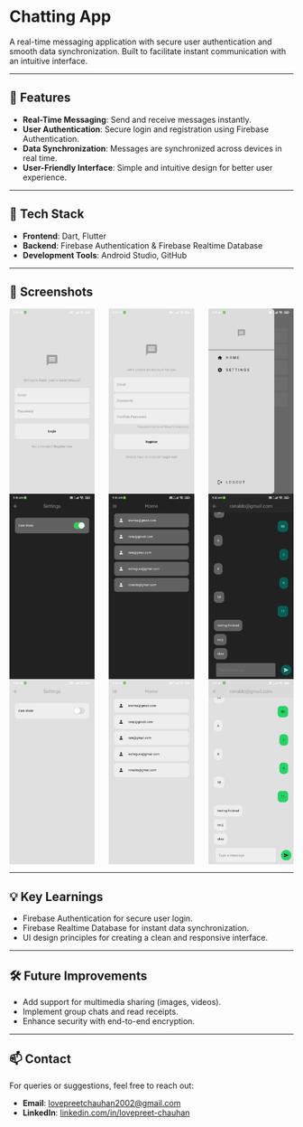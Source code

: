 # **Chatting App**  
A real-time messaging application with secure user authentication and smooth data synchronization. Built to facilitate instant communication with an intuitive interface.

---

## 🚀 **Features**
- **Real-Time Messaging**: Send and receive messages instantly.  
- **User Authentication**: Secure login and registration using Firebase Authentication.  
- **Data Synchronization**: Messages are synchronized across devices in real time.  
- **User-Friendly Interface**: Simple and intuitive design for better user experience.  

---

## 🔧 **Tech Stack**
- **Frontend**: Dart, Flutter  
- **Backend**: Firebase Authentication & Firebase Realtime Database  
- **Development Tools**: Android Studio, GitHub  

---


## 📸 **Screenshots**

 <div style="display: flex; flex-wrap: wrap; justify-content: space-between;">
  <img src="https://github.com/git-lovepreet/chat-app/blob/master/Screenshot_2025-01-05-05-28-44-125_com.example.f_chat_app.jpg?raw=true" width="30%" />
  <img src="https://github.com/git-lovepreet/chat-app/blob/master/Screenshot_2025-01-05-05-28-46-688_com.example.f_chat_app.jpg?raw=true" width="30%" />
  <img src="https://github.com/git-lovepreet/chat-app/blob/master/Screenshot_2025-01-05-05-29-26-774_com.example.f_chat_app.jpg?raw=true" width="30%" />
  
  <img src="https://github.com/git-lovepreet/chat-app/blob/master/Screenshot_2025-01-05-05-30-34-761_com.example.f_chat_app.jpg?raw=true" width="30%" />
  <img src="https://github.com/git-lovepreet/chat-app/blob/master/Screenshot_2025-01-05-05-30-37-473_com.example.f_chat_app.jpg?raw=true" width="30%" />
  <img src="https://github.com/git-lovepreet/chat-app/blob/master/Screenshot_2025-01-05-05-30-42-866_com.example.f_chat_app.jpg?raw=true" width="30%" />
    
  <img src="https://github.com/git-lovepreet/chat-app/blob/master/Screenshot_2025-01-05-05-30-30-176_com.example.f_chat_app.jpg?raw=true" width="30%" />
  <img src="https://github.com/git-lovepreet/chat-app/blob/master/Screenshot_2025-01-05-05-29-15-374_com.example.f_chat_app.jpg?raw=true" width="30%" />
  <img src="https://github.com/git-lovepreet/chat-app/blob/master/Screenshot_2025-01-05-05-29-23-251_com.example.f_chat_app.jpg?raw=true" width="30%" />
</div>

---

## 💡 **Key Learnings**
- Firebase Authentication for secure user login.  
- Firebase Realtime Database for instant data synchronization.  
- UI design principles for creating a clean and responsive interface.  

---

## 🛠️ **Future Improvements**
- Add support for multimedia sharing (images, videos).  
- Implement group chats and read receipts.  
- Enhance security with end-to-end encryption.  

---

## 📫 **Contact**
For queries or suggestions, feel free to reach out:  
- **Email**: [lovepreetchauhan2002@gmail.com](mailto:lovepreetchauhan2002@gmail.com)  
- **LinkedIn**: [linkedin.com/in/lovepreet-chauhan](https://linkedin.com/in/lovepreet-chauhan)  

